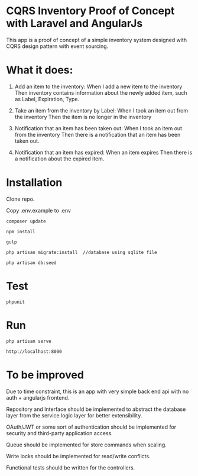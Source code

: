 # CQRS Inventory Proof of Concept with Laravel and AngularJs

This app is a proof of concept of a simple inventory system designed with CQRS design pattern with event sourcing.

 
# What it does: 

1. Add an item to the inventory:
When I add a new item to the inventory
Then inventory contains information about the newly added item, such as Label, Expiration, Type.

2. Take an item from the inventory by Label:
When I took an item out from the inventory
Then the item is no longer in the inventory

3. Notification that an item has been taken out:
When I took an item out from the inventory
Then there is a notification that an item has been taken out.

4. Notification that an item has expired:
When an item expires
Then there is a notification about the expired item.


# Installation

Clone repo.

Copy .env.example to .env

	composer update
	
	npm install
	
	gulp
	
	php artisan migrate:install  //database using sqlite file
	
	php artisan db:seed

# Test

	phpunit

# Run

	php artisan serve
	
	http://localhost:8000

# To be improved

Due to time constraint, this is an app with very simple back end api with no auth + angularjs frontend. 

Repository and Interface should be implemented to abstract the database layer from the service logic layer for better extensibility. 

OAuth/JWT or some sort of authentication should be implemented for security and third-party application access. 

Queue should be implemented for store commands when scaling. 

Write locks should be implemented for read/write conflicts.

Functional tests should be written for the controllers. 
